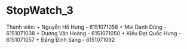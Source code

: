 # StopWatch_3
  Thành viên:
    + Nguyễn Hồ Hưng - 6151071058
    + Mai Danh Dũng - 6151071038
    + Dương Văn Hoàng - 6151071050
    + Kiều Đạt Quốc Hưng - 6151071057
    + Đặng Đình Sang - 6151071092
